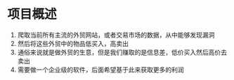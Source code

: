 # 项目概述

1. 爬取当前所有主流的外贸网站，或者交易市场的数据，从中能够发现漏洞
2. 然后将这些外贸中的物品低买入，高卖出
3. 通俗来说就是做外贸的生意，但是我们赚取的是信息差，低价买入然后高价去卖出
4. 需要做一个企业级的软件，后面希望基于此来获取更多的利润